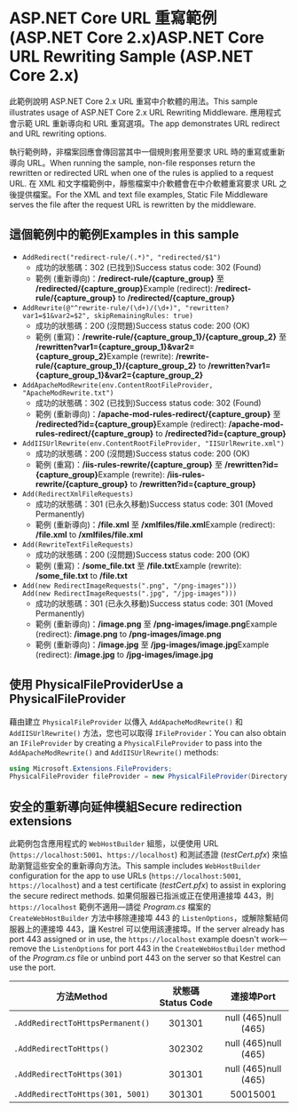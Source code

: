 # <a name="aspnet-core-url-rewriting-sample-aspnet-core-2x"></a><span data-ttu-id="2efc1-101">ASP.NET Core URL 重寫範例 (ASP.NET Core 2.x)</span><span class="sxs-lookup"><span data-stu-id="2efc1-101">ASP.NET Core URL Rewriting Sample (ASP.NET Core 2.x)</span></span>

<span data-ttu-id="2efc1-102">此範例說明 ASP.NET Core 2.x URL 重寫中介軟體的用法。</span><span class="sxs-lookup"><span data-stu-id="2efc1-102">This sample illustrates usage of ASP.NET Core 2.x URL Rewriting Middleware.</span></span> <span data-ttu-id="2efc1-103">應用程式會示範 URL 重新導向和 URL 重寫選項。</span><span class="sxs-lookup"><span data-stu-id="2efc1-103">The app demonstrates URL redirect and URL rewriting options.</span></span>

<span data-ttu-id="2efc1-104">執行範例時，非檔案回應會傳回當其中一個規則套用至要求 URL 時的重寫或重新導向 URL。</span><span class="sxs-lookup"><span data-stu-id="2efc1-104">When running the sample, non-file responses return the rewritten or redirected URL when one of the rules is applied to a request URL.</span></span> <span data-ttu-id="2efc1-105">在 XML 和文字檔範例中，靜態檔案中介軟體會在中介軟體重寫要求 URL 之後提供檔案。</span><span class="sxs-lookup"><span data-stu-id="2efc1-105">For the XML and text file examples, Static File Middleware serves the file after the request URL is rewritten by the middleware.</span></span>

## <a name="examples-in-this-sample"></a><span data-ttu-id="2efc1-106">這個範例中的範例</span><span class="sxs-lookup"><span data-stu-id="2efc1-106">Examples in this sample</span></span>

* `AddRedirect("redirect-rule/(.*)", "redirected/$1")`
  - <span data-ttu-id="2efc1-107">成功的狀態碼：302 (已找到)</span><span class="sxs-lookup"><span data-stu-id="2efc1-107">Success status code: 302 (Found)</span></span>
  - <span data-ttu-id="2efc1-108">範例 (重新導向)：**/redirect-rule/{capture_group}** 至 **/redirected/{capture_group}**</span><span class="sxs-lookup"><span data-stu-id="2efc1-108">Example (redirect): **/redirect-rule/{capture_group}** to **/redirected/{capture_group}**</span></span>
* `AddRewrite(@"^rewrite-rule/(\d+)/(\d+)", "rewritten?var1=$1&var2=$2", skipRemainingRules: true)`
  - <span data-ttu-id="2efc1-109">成功的狀態碼：200 (沒問題)</span><span class="sxs-lookup"><span data-stu-id="2efc1-109">Success status code: 200 (OK)</span></span>
  - <span data-ttu-id="2efc1-110">範例 (重寫)：**/rewrite-rule/{capture_group_1}/{capture_group_2}** 至 **/rewritten?var1={capture_group_1}&var2={capture_group_2}**</span><span class="sxs-lookup"><span data-stu-id="2efc1-110">Example (rewrite): **/rewrite-rule/{capture_group_1}/{capture_group_2}** to **/rewritten?var1={capture_group_1}&var2={capture_group_2}**</span></span>
* `AddApacheModRewrite(env.ContentRootFileProvider, "ApacheModRewrite.txt")`
  - <span data-ttu-id="2efc1-111">成功的狀態碼：302 (已找到)</span><span class="sxs-lookup"><span data-stu-id="2efc1-111">Success status code: 302 (Found)</span></span>
  - <span data-ttu-id="2efc1-112">範例 (重新導向)：**/apache-mod-rules-redirect/{capture_group}** 至 **/redirected?id={capture_group}**</span><span class="sxs-lookup"><span data-stu-id="2efc1-112">Example (redirect): **/apache-mod-rules-redirect/{capture_group}** to **/redirected?id={capture_group}**</span></span>
* `AddIISUrlRewrite(env.ContentRootFileProvider, "IISUrlRewrite.xml")`
  - <span data-ttu-id="2efc1-113">成功的狀態碼：200 (沒問題)</span><span class="sxs-lookup"><span data-stu-id="2efc1-113">Success status code: 200 (OK)</span></span>
  - <span data-ttu-id="2efc1-114">範例 (重寫)：**/iis-rules-rewrite/{capture_group}** 至 **/rewritten?id={capture_group}**</span><span class="sxs-lookup"><span data-stu-id="2efc1-114">Example (rewrite): **/iis-rules-rewrite/{capture_group}** to **/rewritten?id={capture_group}**</span></span>
* `Add(RedirectXmlFileRequests)`
  - <span data-ttu-id="2efc1-115">成功的狀態碼：301 (已永久移動)</span><span class="sxs-lookup"><span data-stu-id="2efc1-115">Success status code: 301 (Moved Permanently)</span></span>
  - <span data-ttu-id="2efc1-116">範例 (重新導向)：**/file.xml** 至 **/xmlfiles/file.xml**</span><span class="sxs-lookup"><span data-stu-id="2efc1-116">Example (redirect): **/file.xml** to **/xmlfiles/file.xml**</span></span>
* `Add(RewriteTextFileRequests)`
  - <span data-ttu-id="2efc1-117">成功的狀態碼：200 (沒問題)</span><span class="sxs-lookup"><span data-stu-id="2efc1-117">Success status code: 200 (OK)</span></span>
  - <span data-ttu-id="2efc1-118">範例 (重寫)：**/some_file.txt** 至 **/file.txt**</span><span class="sxs-lookup"><span data-stu-id="2efc1-118">Example (rewrite): **/some_file.txt** to **/file.txt**</span></span>
* `Add(new RedirectImageRequests(".png", "/png-images")))`<br>`Add(new RedirectImageRequests(".jpg", "/jpg-images")))`
  - <span data-ttu-id="2efc1-119">成功的狀態碼：301 (已永久移動)</span><span class="sxs-lookup"><span data-stu-id="2efc1-119">Success status code: 301 (Moved Permanently)</span></span>
  - <span data-ttu-id="2efc1-120">範例 (重新導向)：**/image.png** 至 **/png-images/image.png**</span><span class="sxs-lookup"><span data-stu-id="2efc1-120">Example (redirect): **/image.png** to **/png-images/image.png**</span></span>
  - <span data-ttu-id="2efc1-121">範例 (重新導向)：**/image.jpg** 至 **/jpg-images/image.jpg**</span><span class="sxs-lookup"><span data-stu-id="2efc1-121">Example (redirect): **/image.jpg** to **/jpg-images/image.jpg**</span></span>

## <a name="use-a-physicalfileprovider"></a><span data-ttu-id="2efc1-122">使用 PhysicalFileProvider</span><span class="sxs-lookup"><span data-stu-id="2efc1-122">Use a PhysicalFileProvider</span></span>

<span data-ttu-id="2efc1-123">藉由建立 `PhysicalFileProvider` 以傳入 `AddApacheModRewrite()` 和 `AddIISUrlRewrite()` 方法，您也可以取得 `IFileProvider`：</span><span class="sxs-lookup"><span data-stu-id="2efc1-123">You can also obtain an `IFileProvider` by creating a `PhysicalFileProvider` to pass into the `AddApacheModRewrite()` and `AddIISUrlRewrite()` methods:</span></span>

```csharp
using Microsoft.Extensions.FileProviders;
PhysicalFileProvider fileProvider = new PhysicalFileProvider(Directory.GetCurrentDirectory());
```

## <a name="secure-redirection-extensions"></a><span data-ttu-id="2efc1-124">安全的重新導向延伸模組</span><span class="sxs-lookup"><span data-stu-id="2efc1-124">Secure redirection extensions</span></span>

<span data-ttu-id="2efc1-125">此範例包含應用程式的 `WebHostBuilder` 組態，以便使用 URL (`https://localhost:5001`、`https://localhost`) 和測試憑證 (*testCert.pfx*) 來協助瀏覽這些安全的重新導向方法。</span><span class="sxs-lookup"><span data-stu-id="2efc1-125">This sample includes `WebHostBuilder` configuration for the app to use URLs (`https://localhost:5001`, `https://localhost`) and a test certificate (*testCert.pfx*) to assist in exploring the secure redirect methods.</span></span> <span data-ttu-id="2efc1-126">如果伺服器已指派或正在使用連接埠 443，則 `https://localhost` 範例不適用&mdash;請從 *Program.cs* 檔案的 `CreateWebHostBuilder` 方法中移除連接埠 443 的 `ListenOptions`，或解除繫結伺服器上的連接埠 443，讓 Kestrel 可以使用該連接埠。</span><span class="sxs-lookup"><span data-stu-id="2efc1-126">If the server already has port 443 assigned or in use, the `https://localhost` example doesn't work&mdash;remove the `ListenOptions` for port 443 in the `CreateWebHostBuilder` method of the *Program.cs* file or unbind port 443 on the server so that Kestrel can use the port.</span></span>

| <span data-ttu-id="2efc1-127">方法</span><span class="sxs-lookup"><span data-stu-id="2efc1-127">Method</span></span>                           | <span data-ttu-id="2efc1-128">狀態碼</span><span class="sxs-lookup"><span data-stu-id="2efc1-128">Status Code</span></span> |    <span data-ttu-id="2efc1-129">連接埠</span><span class="sxs-lookup"><span data-stu-id="2efc1-129">Port</span></span>    |
| -------------------------------- | :---------: | :--------: |
| `.AddRedirectToHttpsPermanent()` |     <span data-ttu-id="2efc1-130">301</span><span class="sxs-lookup"><span data-stu-id="2efc1-130">301</span></span>     | <span data-ttu-id="2efc1-131">null (465)</span><span class="sxs-lookup"><span data-stu-id="2efc1-131">null (465)</span></span> |
| `.AddRedirectToHttps()`          |     <span data-ttu-id="2efc1-132">302</span><span class="sxs-lookup"><span data-stu-id="2efc1-132">302</span></span>     | <span data-ttu-id="2efc1-133">null (465)</span><span class="sxs-lookup"><span data-stu-id="2efc1-133">null (465)</span></span> |
| `.AddRedirectToHttps(301)`       |     <span data-ttu-id="2efc1-134">301</span><span class="sxs-lookup"><span data-stu-id="2efc1-134">301</span></span>     | <span data-ttu-id="2efc1-135">null (465)</span><span class="sxs-lookup"><span data-stu-id="2efc1-135">null (465)</span></span> |
| `.AddRedirectToHttps(301, 5001)` |     <span data-ttu-id="2efc1-136">301</span><span class="sxs-lookup"><span data-stu-id="2efc1-136">301</span></span>     |    <span data-ttu-id="2efc1-137">5001</span><span class="sxs-lookup"><span data-stu-id="2efc1-137">5001</span></span>    |
